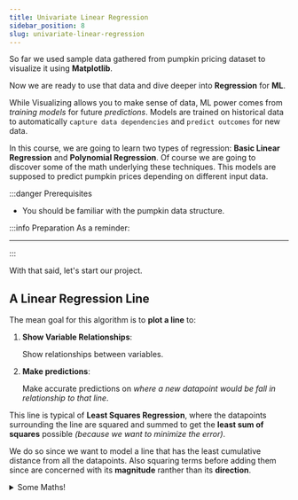 ```yaml
---
title: Univariate Linear Regression
sidebar_position: 8
slug: univariate-linear-regression
---
```


So far we used sample data gathered from pumpkin pricing dataset to visualize it using **Matplotlib**.

Now we are ready to use that data and dive deeper into **Regression** for **ML**.

While Visualizing allows you to make sense of data, ML power comes from _training models_ for future _predictions_.
Models are trained on historical data to automatically `capture data dependencies` and `predict outcomes` for new data.

In this course, we are going to learn two types of regression: **Basic Linear Regression** and **Polynomial Regression**. Of course we are going to discover some of the math underlying these techniques.
This models are supposed to predict pumpkin prices depending on different input data.

:::danger Prerequisites

- You should be familiar with the pumpkin data structure.

:::info Preparation
As a reminder:

---

:::

With that said, let's start our project.

## A Linear Regression Line

The mean goal for this algorithm is to **plot a line** to:

1. **Show Variable Relationships**:

   Show relationships between variables.

2. **Make predictions**:

   Make accurate predictions on _where a new datapoint would be fall in relationship to that line_.

This line is typical of **Least Squares Regression**, where the datapoints surrounding the line are squared and summed to get the **least sum of squares** possible _(because we want to minimize the error)_.

We do so since we want to model a line that has the least cumulative distance from all the datapoints. Also squaring terms before adding them since are concerned with its **magnitude** ranther than its **direction**.

<details>
  <summary>Some Maths!</summary>
  <div>ok</div>
</details>
